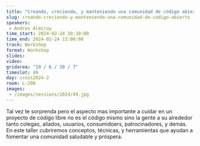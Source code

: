 ```yaml
---
title: "Creando, creciendo, y manteniendo una comunidad de código abierto"
slug: creando-creciendo-y-manteniendo-una-comunidad-de-codigo-abierto
speakers:
 - Andres Almiray
time_start: 2024-02-24 10:10:00
time_end: 2024-02-24 13:00:00
track: Workshop
format: Workshop
slides: 
video: 
gridarea: "19 / 6 / 20 / 7"
timeslot: 49
day: ccoss2024-2
room: L-208
images: 
 - /images/sessions/2024/49.jpg
---
```


Tal vez te sorprenda pero el aspecto mas importante a cuidar en un proyecto de código libre no es el código mismo sino la gente a su alrededor tanto colegas, aliados, usuarios, consumidoers, patrocinadores, y demás. En este taller cubriremos conceptos, técnicas, y herramientas que ayudan a fomentar una comunidad saludable y próspera.